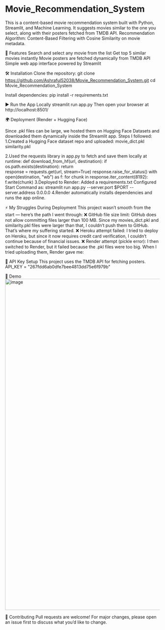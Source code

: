 # Movie_Recommendation_System
This is a content-based movie recommendation system built with Python, Streamlit, and Machine Learning. It suggests movies similar to the one you select, along with their posters fetched from TMDB API.
Recommendation Algorithm: Content-Based Filtering with Cosine Similarity on movie metadata.

🚀 Features
Search and select any movie from the list
Get top 5 similar movies instantly
Movie posters are fetched dynamically from TMDB API
Simple web app interface powered by Streamlit

🛠️ Installation
Clone the repository:
git clone https://github.com/Ashraful52038/Movie_Recommendation_System.git
cd Movie_Recommendation_System

Install dependencies:
pip install -r requirements.txt

▶️ Run the App Locally
streamlit run app.py
Then open your browser at http://localhost:8501/

🌍 Deployment (Render + Hugging Face)

Since .pkl files can be large, we hosted them on Hugging Face Datasets and downloaded them dynamically inside the Streamlit app.
Steps I followed:
1.Created a Hugging Face dataset repo and uploaded:
movie_dict.pkl
similarity.pkl

2.Used the requests library in app.py to fetch and save them locally at runtime:
def download_from_hf(url, destination):
    if os.path.exists(destination):
        return  
    response = requests.get(url, stream=True)
    response.raise_for_status()
    with open(destination, "wb") as f:
        for chunk in response.iter_content(8192):
            f.write(chunk)
3.Deployed to Render:
  Added a requirements.txt
  Configured Start Command as:
    streamlit run app.py --server.port $PORT --server.address 0.0.0.0
4.Render automatically installs dependencies and runs the app online.

⚡ My Struggles During Deployment
This project wasn’t smooth from the start — here’s the path I went through:
❌ GitHub file size limit:
GitHub does not allow committing files larger than 100 MB.
Since my movies_dict.pkl and similarity.pkl files were larger than that, I couldn’t push them to GitHub.
That’s where my suffering started.
❌ Heroku attempt failed:
I tried to deploy on Heroku, but since it now requires credit card verification, I couldn’t continue because of financial issues.
❌ Render attempt (pickle error):
I then switched to Render, but it failed because the .pkl files were too big.
When I tried uploading them, Render gave me:

🔑 API Key Setup
This project uses the TMDB API for fetching posters.
API_KEY = "267fdd6ab0dfe7bee4813dd75e6f979b"

📸 Demo
<img width="1920" height="1080" alt="image" src="https://github.com/user-attachments/assets/21d41dd3-210a-4725-a53c-6678cc650897" />




🤝 Contributing
Pull requests are welcome! For major changes, please open an issue first to discuss what you’d like to change.

